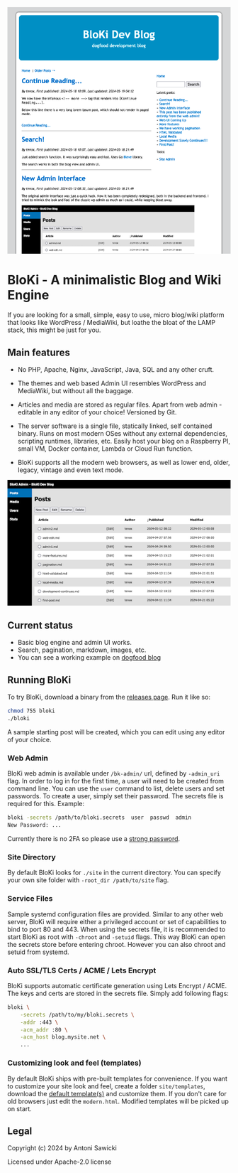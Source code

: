![logo](theme.png)

# BloKi - A minimalistic Blog and Wiki Engine

If you are looking for a small, simple, easy to use,  micro blog/wiki platform that looks like WordPress / MediaWiki, but loathe the bloat of the LAMP stack, this might be just for you.

## Main features

- No PHP, Apache, Nginx, JavaScript, Java, SQL and any other cruft.

- The themes and web based Admin UI resembles WordPress and MediaWiki, but without all the baggage.

- Articles and media are stored as regular files. Apart from web admin - editable in any editor of your choice! Versioned by Git.

- The server software is a single file, statically linked, self contained binary. Runs on most modern OSes without any external dependencies, scripting runtimes, libraries, etc. Easily host your blog on a Raspberry PI, small VM, Docker container, Lambda or Cloud Run function.

- BloKi supports all the modern web browsers, as well as lower end, older, legacy, vintage and even text mode.

![admin ui](admin.png)

## Current status

- Basic blog engine and admin UI works.
- Search, pagination, markdown, images, etc.
- You can see a working example on [dogfood blog](https://blog.tenox.net/)

## Running BloKi

To try BloKi, download a binary from the [releases page](https://github.com/tenox7/BloKi/releases). Run
it like so:

```sh
chmod 755 bloki
./bloki
```

A sample starting post will be created, which you can edit using any editor of your choice.

### Web Admin

BloKi web admin is available under `/bk-admin/` url, defined by `-admin_uri` flag. In order to log in for the first time, a user will need to be created from command line. You can use the `user` command to list, delete users and set passwords. To create a user, simply set their password. The secrets file is required for this. Example:

```sh
bloki -secrets /path/to/bloki.secrets  user  passwd  admin
New Password: ...
```

Currently there is no 2FA so please use a [strong password](https://xkcd.com/936/).

### Site Directory

By default BloKi looks for `./site` in the current directory. You can specify your own site folder
with `-root_dir /path/to/site` flag.

### Service Files

Sample systemd configuration files are provided. Similar to any other web server, BloKi will require
either a privileged account or set of capabilities to bind to port 80 and 443. When using the secrets
file, it is recommended to start BloKi as root with `-chroot` and `-setuid` flags. This way BloKi can
open the secrets store before entering chroot. However you can also chroot and setuid from systemd.

### Auto SSL/TLS Certs / ACME / Lets Encrypt

BloKi supports automatic certificate generation using Lets Encrypt / ACME. The keys and certs are stored
in the secrets file. Simply add following flags:

```sh
bloki \
    -secrets /path/to/my/bloki.secrets \
    -addr :443 \
    -acm_addr :80 \
    -acm_host blog.mysite.net \
    ...
```

### Customizing look and feel (templates)

By default BloKi ships with pre-built templates for convenience. If you want to customize your site look and feel, create a folder `site/templates`, download the [default template(s)](templates/) and customize them. If you don't care for old browsers just edit the `modern.html`. Modified templates will be picked up on start.

## Legal

Copyright (c) 2024 by Antoni Sawicki

Licensed under Apache-2.0 license